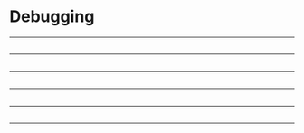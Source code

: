 # Debugging 





-----------------------------------------------------------------------------------------------
## 




-----------------------------------------------------------------------------------------------
## 




-----------------------------------------------------------------------------------------------
## 




-----------------------------------------------------------------------------------------------
## 




-----------------------------------------------------------------------------------------------
## 




-----------------------------------------------------------------------------------------------
## 







